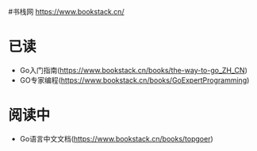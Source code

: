 
#书栈网
https://www.bookstack.cn/

# 已读
* Go入门指南(https://www.bookstack.cn/books/the-way-to-go_ZH_CN)
* GO专家编程(https://www.bookstack.cn/books/GoExpertProgramming)

# 阅读中

* Go语言中文文档(https://www.bookstack.cn/books/topgoer)